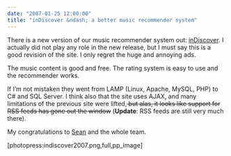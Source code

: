 ```yaml
---
date: "2007-01-25 12:00:00"
title: "inDiscover &ndash; a better music recommender system"
---
```




There is a new version of our music recommender system out: <a href="http://www.indiscover.net/" title="Helping artists get heard, and others to discover independent music">inDiscover</a>. I actually did not play any role in the new release, but I must say this is a good revision of the site. I only regret the huge and annoying ads.

The music content is good and free. The rating system is easy to use and the recommender works.

 If I&rsquo;m not mistaken they went from LAMP (Linux, Apache, MySQL, PHP) to C# and SQL Server. I think also that the site uses AJAX, and many limitations of the previous site were lifted,<del> but alas, it looks like support for RSS feeds has gone out the window</del> (__Update__: RSS feeds are still very much there).

My congratulations to [Sean](https://myspace.com/mcgraths) and the whole team.

[photopress:indiscover2007.png,full,pp_image]

